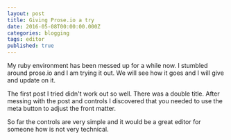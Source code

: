 ```yaml
---
layout: post
title: Giving Prose.io a try
date: 2016-05-08T00:00:00.000Z
categories: blogging
tags: editor
published: true
---
```


My ruby environment has been messed up for a while now. I stumbled around prose.io and I am trying it out. We will see how it goes and I will give and update on it.

<!--more-->

The first post I tried didn't work out so well. There was a double title. After messing with the post and controls I discovered that you needed to use the meta button to adjust the front matter. 

So far the controls are very simple and it would be a great editor for someone how is not very technical.
